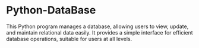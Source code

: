 # Python-DataBase
This Python program manages a database, allowing users to view, update, and maintain relational data easily. It provides a simple interface for efficient database operations, suitable for users at all levels.
